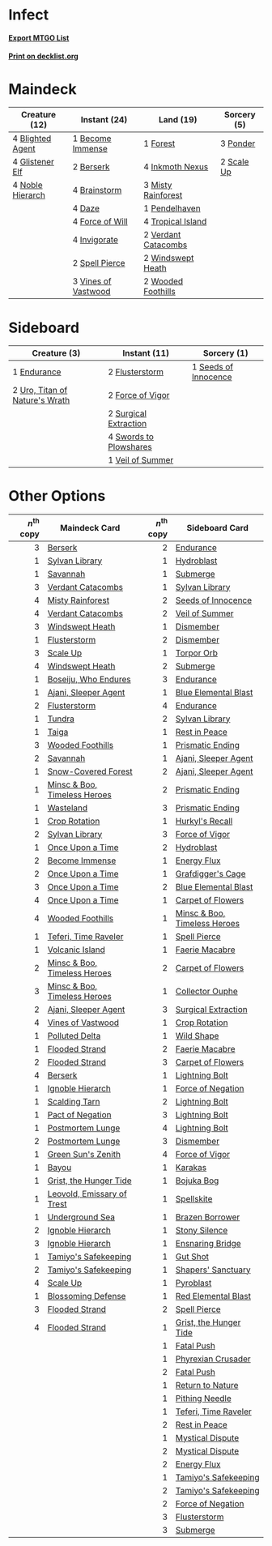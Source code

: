 # Infect

#### [Export MTGO List](../collection/Infect/Infect.txt)
#### [Print on decklist.org](http://decklist.org/?deckmain=1%09Become%20Immense%0A2%09Berserk%0A4%09Blighted%20Agent%0A4%09Brainstorm%0A4%09Daze%0A4%09Force%20of%20Will%0A1%09Forest%0A4%09Glistener%20Elf%0A4%09Inkmoth%20Nexus%0A4%09Invigorate%0A3%09Misty%20Rainforest%0A4%09Noble%20Hierarch%0A1%09Pendelhaven%0A3%09Ponder%0A2%09Scale%20Up%0A2%09Spell%20Pierce%0A4%09Tropical%20Island%0A2%09Verdant%20Catacombs%0A3%09Vines%20of%20Vastwood%0A2%09Windswept%20Heath%0A2%09Wooded%20Foothills&deckside=1%09Endurance%0A2%09Flusterstorm%0A2%09Force%20of%20Vigor%0A1%09Seeds%20of%20Innocence%0A2%09Surgical%20Extraction%0A4%09Swords%20to%20Plowshares%0A2%09Uro,%20Titan%20of%20Nature's%20Wrath%0A1%09Veil%20of%20Summer)
# Maindeck

|                                       Creature (12)                                       |                                         Instant (24)                                         |                                          Land (19)                                           |                                     Sorcery (5)                                     |
|-------------------------------------------------------------------------------------------|----------------------------------------------------------------------------------------------|----------------------------------------------------------------------------------------------|-------------------------------------------------------------------------------------|
|4 [Blighted Agent](http://gatherer.wizards.com/Pages/Card/Details.aspx?multiverseid=214383)|1 [Become Immense](http://gatherer.wizards.com/Pages/Card/Details.aspx?multiverseid=386487)   |1 [Forest](http://gatherer.wizards.com/Pages/Card/Details.aspx?multiverseid=439860)           |3 [Ponder](http://gatherer.wizards.com/Pages/Card/Details.aspx?multiverseid=451051)  |
|4 [Glistener Elf](http://gatherer.wizards.com/Pages/Card/Details.aspx?multiverseid=233052) |2 [Berserk](http://gatherer.wizards.com/Pages/Card/Details.aspx?multiverseid=738)             |4 [Inkmoth Nexus](http://gatherer.wizards.com/Pages/Card/Details.aspx?multiverseid=213731)    |2 [Scale Up](http://gatherer.wizards.com/Pages/Card/Details.aspx?multiverseid=464128)|
|4 [Noble Hierarch](http://gatherer.wizards.com/Pages/Card/Details.aspx?multiverseid=179434)|4 [Brainstorm](http://gatherer.wizards.com/Pages/Card/Details.aspx?multiverseid=3897)         |3 [Misty Rainforest](http://gatherer.wizards.com/Pages/Card/Details.aspx?multiverseid=405102) |                                                                                     |
|                                                                                           |4 [Daze](http://gatherer.wizards.com/Pages/Card/Details.aspx?multiverseid=189255)             |1 [Pendelhaven](http://gatherer.wizards.com/Pages/Card/Details.aspx?multiverseid=442233)      |                                                                                     |
|                                                                                           |4 [Force of Will](http://gatherer.wizards.com/Pages/Card/Details.aspx?multiverseid=3107)      |4 [Tropical Island](http://gatherer.wizards.com/Pages/Card/Details.aspx?multiverseid=884)     |                                                                                     |
|                                                                                           |4 [Invigorate](http://gatherer.wizards.com/Pages/Card/Details.aspx?multiverseid=442162)       |2 [Verdant Catacombs](http://gatherer.wizards.com/Pages/Card/Details.aspx?multiverseid=405113)|                                                                                     |
|                                                                                           |2 [Spell Pierce](http://gatherer.wizards.com/Pages/Card/Details.aspx?multiverseid=425876)     |2 [Windswept Heath](http://gatherer.wizards.com/Pages/Card/Details.aspx?multiverseid=405115)  |                                                                                     |
|                                                                                           |3 [Vines of Vastwood](http://gatherer.wizards.com/Pages/Card/Details.aspx?multiverseid=397747)|2 [Wooded Foothills](http://gatherer.wizards.com/Pages/Card/Details.aspx?multiverseid=405116) |                                                                                     |


# Sideboard

|                                              Creature (3)                                               |                                          Instant (11)                                          |                                         Sorcery (1)                                         |
|---------------------------------------------------------------------------------------------------------|------------------------------------------------------------------------------------------------|---------------------------------------------------------------------------------------------|
|1 [Endurance](http://gatherer.wizards.com/Pages/Card/Details.aspx?multiverseid=522233)                   |2 [Flusterstorm](http://gatherer.wizards.com/Pages/Card/Details.aspx?multiverseid=228255)       |1 [Seeds of Innocence](http://gatherer.wizards.com/Pages/Card/Details.aspx?multiverseid=3410)|
|2 [Uro, Titan of Nature's Wrath](http://gatherer.wizards.com/Pages/Card/Details.aspx?multiverseid=476480)|2 [Force of Vigor](http://gatherer.wizards.com/Pages/Card/Details.aspx?multiverseid=464113)     |                                                                                             |
|                                                                                                         |2 [Surgical Extraction](http://gatherer.wizards.com/Pages/Card/Details.aspx?multiverseid=397706)|                                                                                             |
|                                                                                                         |4 [Swords to Plowshares](http://gatherer.wizards.com/Pages/Card/Details.aspx?multiverseid=869)  |                                                                                             |
|                                                                                                         |1 [Veil of Summer](http://gatherer.wizards.com/Pages/Card/Details.aspx?multiverseid=466952)     |                                                                                             |


# Other Options

|*n*<sup>th</sup> copy|                                             Maindeck Card                                             |*n*<sup>th</sup> copy|                                            Sideboard Card                                             |
|--------------------:|-------------------------------------------------------------------------------------------------------|--------------------:|-------------------------------------------------------------------------------------------------------|
|                    3|[Berserk](http://gatherer.wizards.com/Pages/Card/Details.aspx?multiverseid=738)                        |                    2|[Endurance](http://gatherer.wizards.com/Pages/Card/Details.aspx?multiverseid=522233)                   |
|                    1|[Sylvan Library](http://gatherer.wizards.com/Pages/Card/Details.aspx?multiverseid=2240)                |                    1|[Hydroblast](http://gatherer.wizards.com/Pages/Card/Details.aspx?multiverseid=3915)                    |
|                    1|[Savannah](http://gatherer.wizards.com/Pages/Card/Details.aspx?multiverseid=881)                       |                    1|[Submerge](http://gatherer.wizards.com/Pages/Card/Details.aspx?multiverseid=21296)                     |
|                    3|[Verdant Catacombs](http://gatherer.wizards.com/Pages/Card/Details.aspx?multiverseid=405113)           |                    1|[Sylvan Library](http://gatherer.wizards.com/Pages/Card/Details.aspx?multiverseid=2240)                |
|                    4|[Misty Rainforest](http://gatherer.wizards.com/Pages/Card/Details.aspx?multiverseid=405102)            |                    2|[Seeds of Innocence](http://gatherer.wizards.com/Pages/Card/Details.aspx?multiverseid=3410)            |
|                    4|[Verdant Catacombs](http://gatherer.wizards.com/Pages/Card/Details.aspx?multiverseid=405113)           |                    2|[Veil of Summer](http://gatherer.wizards.com/Pages/Card/Details.aspx?multiverseid=466952)              |
|                    3|[Windswept Heath](http://gatherer.wizards.com/Pages/Card/Details.aspx?multiverseid=405115)             |                    1|[Dismember](http://gatherer.wizards.com/Pages/Card/Details.aspx?multiverseid=382182)                   |
|                    1|[Flusterstorm](http://gatherer.wizards.com/Pages/Card/Details.aspx?multiverseid=228255)                |                    2|[Dismember](http://gatherer.wizards.com/Pages/Card/Details.aspx?multiverseid=382182)                   |
|                    3|[Scale Up](http://gatherer.wizards.com/Pages/Card/Details.aspx?multiverseid=464128)                    |                    1|[Torpor Orb](http://gatherer.wizards.com/Pages/Card/Details.aspx?multiverseid=233069)                  |
|                    4|[Windswept Heath](http://gatherer.wizards.com/Pages/Card/Details.aspx?multiverseid=405115)             |                    2|[Submerge](http://gatherer.wizards.com/Pages/Card/Details.aspx?multiverseid=21296)                     |
|                    1|[Boseiju, Who Endures](http://gatherer.wizards.com/Pages/Card/Details.aspx?multiverseid=548579)        |                    3|[Endurance](http://gatherer.wizards.com/Pages/Card/Details.aspx?multiverseid=522233)                   |
|                    1|[Ajani, Sleeper Agent](http://gatherer.wizards.com/Pages/Card/Details.aspx?multiverseid=574672)        |                    1|[Blue Elemental Blast](http://gatherer.wizards.com/Pages/Card/Details.aspx?multiverseid=694)           |
|                    2|[Flusterstorm](http://gatherer.wizards.com/Pages/Card/Details.aspx?multiverseid=228255)                |                    4|[Endurance](http://gatherer.wizards.com/Pages/Card/Details.aspx?multiverseid=522233)                   |
|                    1|[Tundra](http://gatherer.wizards.com/Pages/Card/Details.aspx?multiverseid=885)                         |                    2|[Sylvan Library](http://gatherer.wizards.com/Pages/Card/Details.aspx?multiverseid=2240)                |
|                    1|[Taiga](http://gatherer.wizards.com/Pages/Card/Details.aspx?multiverseid=883)                          |                    1|[Rest in Peace](http://gatherer.wizards.com/Pages/Card/Details.aspx?multiverseid=442021)               |
|                    3|[Wooded Foothills](http://gatherer.wizards.com/Pages/Card/Details.aspx?multiverseid=405116)            |                    1|[Prismatic Ending](http://gatherer.wizards.com/Pages/Card/Details.aspx?multiverseid=522101)            |
|                    2|[Savannah](http://gatherer.wizards.com/Pages/Card/Details.aspx?multiverseid=881)                       |                    1|[Ajani, Sleeper Agent](http://gatherer.wizards.com/Pages/Card/Details.aspx?multiverseid=574672)        |
|                    1|[Snow-Covered Forest](http://gatherer.wizards.com/Pages/Card/Details.aspx?multiverseid=121192)         |                    2|[Ajani, Sleeper Agent](http://gatherer.wizards.com/Pages/Card/Details.aspx?multiverseid=574672)        |
|                    1|[Minsc & Boo, Timeless Heroes](http://gatherer.wizards.com/Pages/Card/Details.aspx?multiverseid=563168)|                    2|[Prismatic Ending](http://gatherer.wizards.com/Pages/Card/Details.aspx?multiverseid=522101)            |
|                    1|[Wasteland](http://gatherer.wizards.com/Pages/Card/Details.aspx?multiverseid=413790)                   |                    3|[Prismatic Ending](http://gatherer.wizards.com/Pages/Card/Details.aspx?multiverseid=522101)            |
|                    1|[Crop Rotation](http://gatherer.wizards.com/Pages/Card/Details.aspx?multiverseid=417430)               |                    1|[Hurkyl's Recall](http://gatherer.wizards.com/Pages/Card/Details.aspx?multiverseid=135260)             |
|                    2|[Sylvan Library](http://gatherer.wizards.com/Pages/Card/Details.aspx?multiverseid=2240)                |                    3|[Force of Vigor](http://gatherer.wizards.com/Pages/Card/Details.aspx?multiverseid=464113)              |
|                    1|[Once Upon a Time](http://gatherer.wizards.com/Pages/Card/Details.aspx?multiverseid=473131)            |                    2|[Hydroblast](http://gatherer.wizards.com/Pages/Card/Details.aspx?multiverseid=3915)                    |
|                    2|[Become Immense](http://gatherer.wizards.com/Pages/Card/Details.aspx?multiverseid=386487)              |                    1|[Energy Flux](http://gatherer.wizards.com/Pages/Card/Details.aspx?multiverseid=1199)                   |
|                    2|[Once Upon a Time](http://gatherer.wizards.com/Pages/Card/Details.aspx?multiverseid=473131)            |                    1|[Grafdigger's Cage](http://gatherer.wizards.com/Pages/Card/Details.aspx?multiverseid=278452)           |
|                    3|[Once Upon a Time](http://gatherer.wizards.com/Pages/Card/Details.aspx?multiverseid=473131)            |                    2|[Blue Elemental Blast](http://gatherer.wizards.com/Pages/Card/Details.aspx?multiverseid=694)           |
|                    4|[Once Upon a Time](http://gatherer.wizards.com/Pages/Card/Details.aspx?multiverseid=473131)            |                    1|[Carpet of Flowers](http://gatherer.wizards.com/Pages/Card/Details.aspx?multiverseid=5858)             |
|                    4|[Wooded Foothills](http://gatherer.wizards.com/Pages/Card/Details.aspx?multiverseid=405116)            |                    1|[Minsc & Boo, Timeless Heroes](http://gatherer.wizards.com/Pages/Card/Details.aspx?multiverseid=563168)|
|                    1|[Teferi, Time Raveler](http://gatherer.wizards.com/Pages/Card/Details.aspx?multiverseid=461148)        |                    1|[Spell Pierce](http://gatherer.wizards.com/Pages/Card/Details.aspx?multiverseid=425876)                |
|                    1|[Volcanic Island](http://gatherer.wizards.com/Pages/Card/Details.aspx?multiverseid=887)                |                    1|[Faerie Macabre](http://gatherer.wizards.com/Pages/Card/Details.aspx?multiverseid=201822)              |
|                    2|[Minsc & Boo, Timeless Heroes](http://gatherer.wizards.com/Pages/Card/Details.aspx?multiverseid=563168)|                    2|[Carpet of Flowers](http://gatherer.wizards.com/Pages/Card/Details.aspx?multiverseid=5858)             |
|                    3|[Minsc & Boo, Timeless Heroes](http://gatherer.wizards.com/Pages/Card/Details.aspx?multiverseid=563168)|                    1|[Collector Ouphe](http://gatherer.wizards.com/Pages/Card/Details.aspx?multiverseid=464107)             |
|                    2|[Ajani, Sleeper Agent](http://gatherer.wizards.com/Pages/Card/Details.aspx?multiverseid=574672)        |                    3|[Surgical Extraction](http://gatherer.wizards.com/Pages/Card/Details.aspx?multiverseid=397706)         |
|                    4|[Vines of Vastwood](http://gatherer.wizards.com/Pages/Card/Details.aspx?multiverseid=397747)           |                    1|[Crop Rotation](http://gatherer.wizards.com/Pages/Card/Details.aspx?multiverseid=417430)               |
|                    1|[Polluted Delta](http://gatherer.wizards.com/Pages/Card/Details.aspx?multiverseid=405104)              |                    1|[Wild Shape](http://gatherer.wizards.com/Pages/Card/Details.aspx?multiverseid=527499)                  |
|                    1|[Flooded Strand](http://gatherer.wizards.com/Pages/Card/Details.aspx?multiverseid=405098)              |                    2|[Faerie Macabre](http://gatherer.wizards.com/Pages/Card/Details.aspx?multiverseid=201822)              |
|                    2|[Flooded Strand](http://gatherer.wizards.com/Pages/Card/Details.aspx?multiverseid=405098)              |                    3|[Carpet of Flowers](http://gatherer.wizards.com/Pages/Card/Details.aspx?multiverseid=5858)             |
|                    4|[Berserk](http://gatherer.wizards.com/Pages/Card/Details.aspx?multiverseid=738)                        |                    1|[Lightning Bolt](http://gatherer.wizards.com/Pages/Card/Details.aspx?multiverseid=806)                 |
|                    1|[Ignoble Hierarch](http://gatherer.wizards.com/Pages/Card/Details.aspx?multiverseid=522242)            |                    1|[Force of Negation](http://gatherer.wizards.com/Pages/Card/Details.aspx?multiverseid=464001)           |
|                    1|[Scalding Tarn](http://gatherer.wizards.com/Pages/Card/Details.aspx?multiverseid=405107)               |                    2|[Lightning Bolt](http://gatherer.wizards.com/Pages/Card/Details.aspx?multiverseid=806)                 |
|                    1|[Pact of Negation](http://gatherer.wizards.com/Pages/Card/Details.aspx?multiverseid=442057)            |                    3|[Lightning Bolt](http://gatherer.wizards.com/Pages/Card/Details.aspx?multiverseid=806)                 |
|                    1|[Postmortem Lunge](http://gatherer.wizards.com/Pages/Card/Details.aspx?multiverseid=233054)            |                    4|[Lightning Bolt](http://gatherer.wizards.com/Pages/Card/Details.aspx?multiverseid=806)                 |
|                    2|[Postmortem Lunge](http://gatherer.wizards.com/Pages/Card/Details.aspx?multiverseid=233054)            |                    3|[Dismember](http://gatherer.wizards.com/Pages/Card/Details.aspx?multiverseid=382182)                   |
|                    1|[Green Sun's Zenith](http://gatherer.wizards.com/Pages/Card/Details.aspx?multiverseid=413711)          |                    4|[Force of Vigor](http://gatherer.wizards.com/Pages/Card/Details.aspx?multiverseid=464113)              |
|                    1|[Bayou](http://gatherer.wizards.com/Pages/Card/Details.aspx?multiverseid=879)                          |                    1|[Karakas](http://gatherer.wizards.com/Pages/Card/Details.aspx?multiverseid=413782)                     |
|                    1|[Grist, the Hunger Tide](http://gatherer.wizards.com/Pages/Card/Details.aspx?multiverseid=522278)      |                    1|[Bojuka Bog](http://gatherer.wizards.com/Pages/Card/Details.aspx?multiverseid=376269)                  |
|                    1|[Leovold, Emissary of Trest](http://gatherer.wizards.com/Pages/Card/Details.aspx?multiverseid=416834)  |                    1|[Spellskite](http://gatherer.wizards.com/Pages/Card/Details.aspx?multiverseid=397743)                  |
|                    1|[Underground Sea](http://gatherer.wizards.com/Pages/Card/Details.aspx?multiverseid=886)                |                    1|[Brazen Borrower](http://gatherer.wizards.com/Pages/Card/Details.aspx?multiverseid=473001)             |
|                    2|[Ignoble Hierarch](http://gatherer.wizards.com/Pages/Card/Details.aspx?multiverseid=522242)            |                    1|[Stony Silence](http://gatherer.wizards.com/Pages/Card/Details.aspx?multiverseid=247425)               |
|                    3|[Ignoble Hierarch](http://gatherer.wizards.com/Pages/Card/Details.aspx?multiverseid=522242)            |                    1|[Ensnaring Bridge](http://gatherer.wizards.com/Pages/Card/Details.aspx?multiverseid=15866)             |
|                    1|[Tamiyo's Safekeeping](http://gatherer.wizards.com/Pages/Card/Details.aspx?multiverseid=548521)        |                    1|[Gut Shot](http://gatherer.wizards.com/Pages/Card/Details.aspx?multiverseid=397673)                    |
|                    2|[Tamiyo's Safekeeping](http://gatherer.wizards.com/Pages/Card/Details.aspx?multiverseid=548521)        |                    1|[Shapers' Sanctuary](http://gatherer.wizards.com/Pages/Card/Details.aspx?multiverseid=435362)          |
|                    4|[Scale Up](http://gatherer.wizards.com/Pages/Card/Details.aspx?multiverseid=464128)                    |                    1|[Pyroblast](http://gatherer.wizards.com/Pages/Card/Details.aspx?multiverseid=4083)                     |
|                    1|[Blossoming Defense](http://gatherer.wizards.com/Pages/Card/Details.aspx?multiverseid=417719)          |                    1|[Red Elemental Blast](http://gatherer.wizards.com/Pages/Card/Details.aspx?multiverseid=814)            |
|                    3|[Flooded Strand](http://gatherer.wizards.com/Pages/Card/Details.aspx?multiverseid=405098)              |                    2|[Spell Pierce](http://gatherer.wizards.com/Pages/Card/Details.aspx?multiverseid=425876)                |
|                    4|[Flooded Strand](http://gatherer.wizards.com/Pages/Card/Details.aspx?multiverseid=405098)              |                    1|[Grist, the Hunger Tide](http://gatherer.wizards.com/Pages/Card/Details.aspx?multiverseid=522278)      |
|                     |                                                                                                       |                    1|[Fatal Push](http://gatherer.wizards.com/Pages/Card/Details.aspx?multiverseid=423724)                  |
|                     |                                                                                                       |                    1|[Phyrexian Crusader](http://gatherer.wizards.com/Pages/Card/Details.aspx?multiverseid=213724)          |
|                     |                                                                                                       |                    2|[Fatal Push](http://gatherer.wizards.com/Pages/Card/Details.aspx?multiverseid=423724)                  |
|                     |                                                                                                       |                    1|[Return to Nature](http://gatherer.wizards.com/Pages/Card/Details.aspx?multiverseid=461102)            |
|                     |                                                                                                       |                    1|[Pithing Needle](http://gatherer.wizards.com/Pages/Card/Details.aspx?multiverseid=129526)              |
|                     |                                                                                                       |                    1|[Teferi, Time Raveler](http://gatherer.wizards.com/Pages/Card/Details.aspx?multiverseid=461148)        |
|                     |                                                                                                       |                    2|[Rest in Peace](http://gatherer.wizards.com/Pages/Card/Details.aspx?multiverseid=442021)               |
|                     |                                                                                                       |                    1|[Mystical Dispute](http://gatherer.wizards.com/Pages/Card/Details.aspx?multiverseid=473020)            |
|                     |                                                                                                       |                    2|[Mystical Dispute](http://gatherer.wizards.com/Pages/Card/Details.aspx?multiverseid=473020)            |
|                     |                                                                                                       |                    2|[Energy Flux](http://gatherer.wizards.com/Pages/Card/Details.aspx?multiverseid=1199)                   |
|                     |                                                                                                       |                    1|[Tamiyo's Safekeeping](http://gatherer.wizards.com/Pages/Card/Details.aspx?multiverseid=548521)        |
|                     |                                                                                                       |                    2|[Tamiyo's Safekeeping](http://gatherer.wizards.com/Pages/Card/Details.aspx?multiverseid=548521)        |
|                     |                                                                                                       |                    2|[Force of Negation](http://gatherer.wizards.com/Pages/Card/Details.aspx?multiverseid=464001)           |
|                     |                                                                                                       |                    3|[Flusterstorm](http://gatherer.wizards.com/Pages/Card/Details.aspx?multiverseid=228255)                |
|                     |                                                                                                       |                    3|[Submerge](http://gatherer.wizards.com/Pages/Card/Details.aspx?multiverseid=21296)                     |

